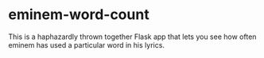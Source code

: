 # eminem-word-count
This is a haphazardly thrown together Flask app that lets you see how often eminem has used a particular word in his lyrics.
